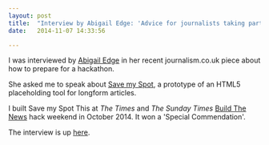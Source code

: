 ```yaml
---
layout: post
title:  "Interview by Abigail Edge: 'Advice for journalists taking part in Hackathons'"
date:   2014-11-07 14:33:56

---
```


I was interviewed by <a href="https://twitter.com/abigailedge">Abigail Edge</a> in her
recent journalism.co.uk piece about how to prepare for a hackathon. 

She asked me to speak about <a href="https://github.com/radiocontrolled/build-the-news">Save my Spot</a>, 
a prototype of an HTML5 placeholding tool for longform articles. 

I built Save my Spot This at _The Times_ and _The Sunday Times_ <a href="http://buildthenews.wordpress.com/">Build The News</a> 
hack weekend in October 2014. It won a 'Special Commendation'.

The interview is up <a href="https://www.journalism.co.uk/news/advice-for-journalists-taking-part-in-hackathons/s2/a563060/">here</a>.
